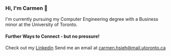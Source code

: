 ### Hi, I'm Carmen 👋

I'm currently pursuing my Computer Engineering degree with a Business minor at the University of Toronto.

#### Further Ways to Connect - but no pressure!
Check out my [Linkedin](https://www.linkedin.com/in/carmen-hsieh-368659157/)
Send me an email at carmen.hsieh@mail.utoronto.ca
